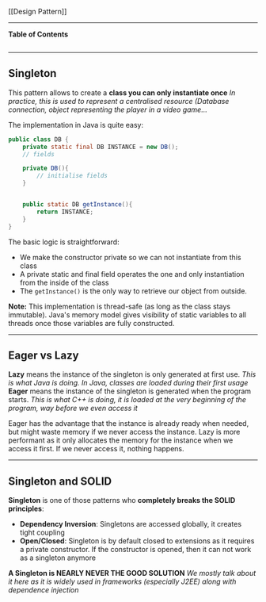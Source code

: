 [[Design Pattern]]
****
**Table of Contents**
```table-of-contents
```

****
## Singleton

This pattern allows to create a **class you can only instantiate once**
	*In practice, this is used to represent a centralised resource (Database connection, object representing the player in a video game...*

The implementation in Java is quite easy:
```java
public class DB {
    private static final DB INSTANCE = new DB();
    // fields

    private DB(){
        // initialise fields
    }


    public static DB getInstance(){
        return INSTANCE;
    }
}
```

The basic logic is straightforward: 
- We make the constructor private so we can not instantiate from this class
- A private static and final field operates the one and only instantiation from the inside of the class
- The `getInstance()` is the only way to retrieve our object from outside.

**Note:** This implementation is thread-safe (as long as the class stays immutable). Java's memory model gives visibility of static variables to all threads once those variables are fully constructed.


****
## Eager vs Lazy

**Lazy** means the instance of the singleton is only generated at first use. 
	*This is what Java is doing. In Java, classes are loaded during their first usage*
**Eager** means the instance of the singleton is generated when the program starts.
	*This is what C++ is doing, it is loaded at the very beginning of the program, way before we even access it*

Eager has the advantage that the instance is already ready when needed, but might waste memory if we never access the instance.
Lazy is more performant as it only allocates the memory for the instance when we access it first. If we never access it, nothing happens.


****
## Singleton and SOLID

**Singleton** is one of those patterns who **completely breaks the SOLID principles**:
- **Dependency Inversion**: Singletons are accessed globally, it creates tight coupling
- **Open/Closed**: Singleton is by default closed to extensions as it requires a private constructor. If the constructor is opened, then it can not work as a singleton anymore


**A Singleton is NEARLY NEVER THE GOOD SOLUTION**
	*We mostly talk about it here as it is widely used in frameworks (especially J2EE) along with dependence injection*
